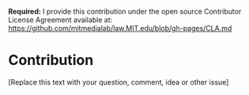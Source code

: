 **Required:** I provide this contribution under the open source Contributor License Agreement available at: https://github.com/mitmedialab/law.MIT.edu/blob/gh-pages/CLA.md

# Contribution

[Replace this text with your question, comment, idea or other issue]
